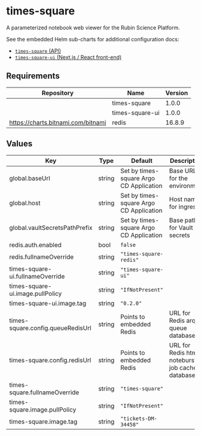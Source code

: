 # times-square

A parameterized notebook web viewer for the Rubin Science Platform.

See the embedded Helm sub-charts for additional configuration docs:

- [`times-square` (API)](charts/times-square)
- [`times-square-ui` (Next.js / React front-end)](charts/times-square-ui)

## Requirements

| Repository | Name | Version |
|------------|------|---------|
|  | times-square | 1.0.0 |
|  | times-square-ui | 1.0.0 |
| https://charts.bitnami.com/bitnami | redis | 16.8.9 |

## Values

| Key | Type | Default | Description |
|-----|------|---------|-------------|
| global.baseUrl | string | Set by times-square Argo CD Application | Base URL for the environment |
| global.host | string | Set by times-square Argo CD Application | Host name for ingress |
| global.vaultSecretsPathPrefix | string | Set by times-square Argo CD Application | Base path for Vault secrets |
| redis.auth.enabled | bool | `false` |  |
| redis.fullnameOverride | string | `"times-square-redis"` |  |
| times-square-ui.fullnameOverride | string | `"times-square-ui"` |  |
| times-square-ui.image.pullPolicy | string | `"IfNotPresent"` |  |
| times-square-ui.image.tag | string | `"0.2.0"` |  |
| times-square.config.queueRedisUrl | string | Points to embedded Redis | URL for Redis arq queue database |
| times-square.config.redisUrl | string | Points to embedded Redis | URL for Redis html / noteburst job cache database |
| times-square.fullnameOverride | string | `"times-square"` |  |
| times-square.image.pullPolicy | string | `"IfNotPresent"` |  |
| times-square.image.tag | string | `"tickets-DM-34458"` |  |
